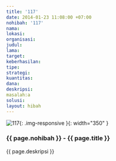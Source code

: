 ```yaml
---
title: '117'
date: 2014-01-23 11:08:00 +07:00
nohibah: '117'
nama:
lokasi:
organisasi:
judul:
lama:
target:
keberhasilan:
tipe:
strategi:
kuantitas:
dana:
deskripsi:
masalah:a
solusi:
layout: hibah
---
```


![117](/static/img/hibahcms/117.png){: .img-responsive }{: width="350" }

### {{ page.nohibah }} - {{ page.title }}

{{ page.deskripsi }}
